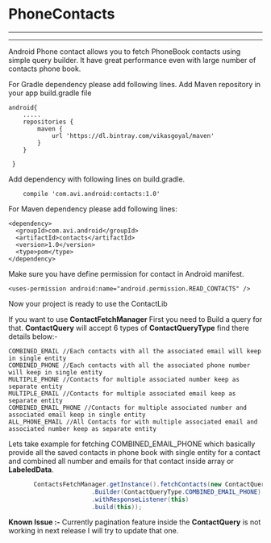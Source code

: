 # PhoneContacts
------------------
------------------

Android Phone contact allows you to fetch PhoneBook contacts using simple query builder.
It have great performance even with large number of contacts phone book.


For Gradle dependency please add following lines.
Add Maven repository in your app build.gradle file

    android{
        .....
        repositories {
            maven {
                url 'https://dl.bintray.com/vikasgoyal/maven'
            }
        }

     }

Add dependency with following lines on build.gradle.

        compile 'com.avi.android:contacts:1.0'


For Maven dependency please add following lines:

    <dependency>
      <groupId>com.avi.android</groupId>
      <artifactId>contacts</artifactId>
      <version>1.0</version>
      <type>pom</type>
    </dependency>

Make sure you have define permission for contact in Android manifest.

    <uses-permission android:name="android.permission.READ_CONTACTS" />

Now your project is ready to use the ContactLib

If you want to use **ContactFetchManager** First you need to Build a query for that.
**ContactQuery** will accept 6 types of **ContactQueryType** find there details below:-



    COMBINED_EMAIL //Each contacts with all the associated email will keep in single entity
    COMBINED_PHONE //Each contacts with all the associated phone number will keep in single entity
    MULTIPLE_PHONE //Contacts for multiple associated number keep as separate entity
    MULTIPLE_EMAIL //Contacts for multiple associated email keep as separate entity
    COMBINED_EMAIL_PHONE //Contacts for multiple associated number and associated email keep in single entity
    ALL_PHONE_EMAIL //All Contacts for with multiple associated email and associated number keep as separate entity

Lets take example for fetching COMBINED_EMAIL_PHONE which basically provide all the saved contacts in phone book with single entity for a contact and
combined all number and emails for that contact inside array or **LabeledData**.

 ```java
        ContactsFetchManager.getInstance().fetchContacts(new ContactQuery
                        .Builder(ContactQueryType.COMBINED_EMAIL_PHONE)
                        .withResponseListener(this)
                        .build(this));
 ```


 **Known Issue :-**
  Currently pagination feature inside the **ContactQuery** is not working in next release I will try to update that one.
